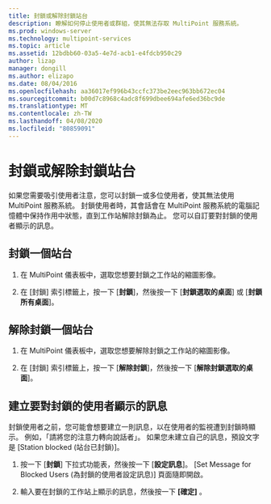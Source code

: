```yaml
---
title: 封鎖或解除封鎖站台
description: 瞭解如何停止使用者或群組，使其無法存取 MultiPoint 服務系統。
ms.prod: windows-server
ms.technology: multipoint-services
ms.topic: article
ms.assetid: 12bdbb60-03a5-4e7d-acb1-e4fdcb950c29
author: lizap
manager: dongill
ms.author: elizapo
ms.date: 08/04/2016
ms.openlocfilehash: aa36017ef996b43ccfc373be2eec963bb672ec04
ms.sourcegitcommit: b00d7c8968c4adc8f699dbee694afe6ed36bc9de
ms.translationtype: MT
ms.contentlocale: zh-TW
ms.lasthandoff: 04/08/2020
ms.locfileid: "80859091"
---
```

# <a name="block-or-unblock-a-station"></a>封鎖或解除封鎖站台
如果您需要吸引使用者注意，您可以封鎖一或多位使用者，使其無法使用 MultiPoint 服務系統。 封鎖使用者時，其會話會在 MultiPoint 服務系統的電腦記憶體中保持作用中狀態，直到工作站解除封鎖為止。 您可以自訂要對封鎖的使用者顯示的訊息。  
  
## <a name="to-block-a-station"></a>封鎖一個站台  
  
1.  在 MultiPoint 儀表板中，選取您想要封鎖之工作站的縮圖影像。  
  
2.  在 [封鎖] 索引標籤上，按一下 [**封鎖**]，然後按一下 [**封鎖選取的桌面**] 或 [**封鎖所有桌面**]。  
   
## <a name="to-unblock-a-station"></a>解除封鎖一個站台  
  
1.  在 MultiPoint 儀表板中，選取您想要解除封鎖之工作站的縮圖影像。  
  
2.  在 [封鎖] 索引標籤上，按一下 [**解除封鎖**]，然後按一下 [**解除封鎖選取的桌面**]。  
   
## <a name="create-a-message-to-display-for-blocked-users"></a>建立要對封鎖的使用者顯示的訊息  
封鎖使用者之前，您可能會想要建立一則訊息，以在使用者的監視遭到封鎖時顯示。 例如，「請將您的注意力轉向說話者」。 如果您未建立自己的訊息，預設文字是 [Station blocked (站台已封鎖)]。  
   
1.  按一下 [**封鎖**] 下拉式功能表，然後按一下 [**設定訊息**]。 [Set Message for Blocked Users (為封鎖的使用者設定訊息)] 頁面隨即開啟。  
  
2.  輸入要在封鎖的工作站上顯示的訊息，然後按一下 **[確定]** 。